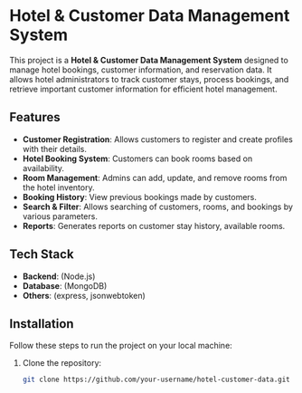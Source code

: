 # Hotel & Customer Data Management System

This project is a **Hotel & Customer Data Management System** designed to manage hotel bookings, customer information, and reservation data. It allows hotel administrators to track customer stays, process bookings, and retrieve important customer information for efficient hotel management.

## Features

- **Customer Registration**: Allows customers to register and create profiles with their details.
- **Hotel Booking System**: Customers can book rooms based on availability.
- **Room Management**: Admins can add, update, and remove rooms from the hotel inventory.
- **Booking History**: View previous bookings made by customers.
- **Search & Filter**: Allows searching of customers, rooms, and bookings by various parameters.
- **Reports**: Generates reports on customer stay history, available rooms.

## Tech Stack

- **Backend**: (Node.js)
- **Database**: (MongoDB)
- **Others**: (express, jsonwebtoken)

## Installation

Follow these steps to run the project on your local machine:

1. Clone the repository:
   ```bash
   git clone https://github.com/your-username/hotel-customer-data.git
